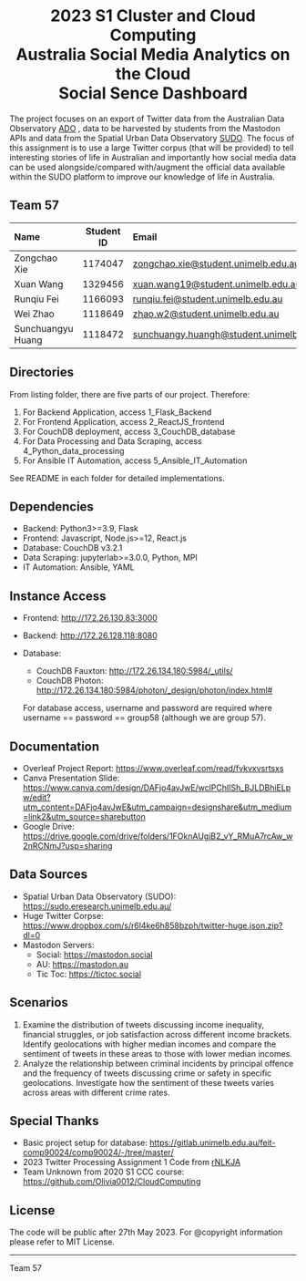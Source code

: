 <h1 align=center>2023 S1 Cluster and Cloud Computing<br>Australia Social Media Analytics on the Cloud<br>Social Sence Dashboard</h1>

The project focuses on an export of Twitter data
from the Australian Data Observatory [ADO](www.ado.eresearch.unimelb.edu.au) , data to be
harvested by students from the Mastodon APIs and data from the Spatial Urban Data Observatory
[SUDO](https://sudo.eresearch.unimelb.edu.au). The focus of this assignment is to use a large Twitter
corpus (that will be provided) to tell interesting stories of life in Australian and importantly how
social media data can be used alongside/compared with/augment the official data available within
the SUDO platform to improve our knowledge of life in Australia.

## Team 57

| Name              | Student ID | Email                                    |
| :---------------- | :--------: | :--------------------------------------- |
| Zongchao Xie      | 1174047    | zongchao.xie@student.unimelb.edu.au      |
| Xuan Wang         | 1329456    | xuan.wang19@student.unimelb.edu.au       |
| Runqiu Fei        | 1166093    | runqiu.fei@student.unimelb.edu.au        |
| Wei Zhao          | 1118649    | zhao.w2@student.unimelb.edu.au           |
| Sunchuangyu Huang | 1118472    | sunchuangy.huangh@student.unimelb.edu.au |


## Directories

From listing folder, there are five parts of our project. Therefore:
1. For Backend Application, access 1_Flask_Backend
2. For Frontend Application, access 2_ReactJS_frontend
3. For CouchDB deployment, access 3_CouchDB_database
4. For Data Processing and Data Scraping, access 4_Python_data_processing
5. For Ansible IT Automation, access 5_Ansible_IT_Automation

See README in each folder for detailed implementations.

## Dependencies

- Backend: Python3>=3.9, Flask
- Frontend: Javascript, Node.js>=12, React.js
- Database: CouchDB v3.2.1
- Data Scraping: jupyterlab>=3.0.0, Python, MPI
- IT Automation: Ansible, YAML 

## Instance Access

- Frontend: http://172.26.130.83:3000
- Backend: http://172.26.128.118:8080
- Database: 
    - CouchDB Fauxton: http://172.26.134.180:5984/_utils/
    - CouchDB Photon: http://172.26.134.180:5984/photon/_design/photon/index.html#  
    
    For database access, username and password are required where username == password == group58 (although we are group 57).

## Documentation

- Overleaf Project Report: https://www.overleaf.com/read/fvkvxvsrtsxs
- Canva Presentation Slide: https://www.canva.com/design/DAFjo4avJwE/wclPChIlSh_BJLDBhiELpw/edit?utm_content=DAFjo4avJwE&utm_campaign=designshare&utm_medium=link2&utm_source=sharebutton
- Google Drive: https://drive.google.com/drive/folders/1FOknAUgjB2_vY_RMuA7rcAw_w2nRCNmJ?usp=sharing

## Data Sources

- Spatial Urban Data Observatory (SUDO): https://sudo.eresearch.unimelb.edu.au/
- Huge Twitter Corpse: https://www.dropbox.com/s/r6l4ke6h858bzph/twitter-huge.json.zip?dl=0
- Mastodon Servers:
    - Social: https://mastodon.social
    - AU: https://mastodon.au
    - Tic Toc: https://tictoc.social

## Scenarios

1. Examine the distribution of tweets discussing income inequality, financial struggles, or job satisfaction across different income brackets. Identify geolocations with higher median incomes and compare the sentiment of tweets in these areas to those with lower median incomes.
2. Analyze the relationship between criminal incidents by principal offence and the frequency of tweets discussing crime or safety in specific geolocations. Investigate how the sentiment of these tweets varies across areas with different crime rates.

## Special Thanks

- Basic project setup for database: https://gitlab.unimelb.edu.au/feit-comp90024/comp90024/-/tree/master/
- 2023 Twitter Processing Assignment 1 Code from [rNLKJA](https://github.com/rNLKJA/Unimelb-Master-2023-COMP90024-Assignment-1)
- Team Unknown from 2020 S1 CCC course: https://github.com/Olivia0012/CloudComputing

## License

The code will be public after 27th May 2023. For @copyright information please refer to MIT License.

---
<p alignright>Team 57</p>
